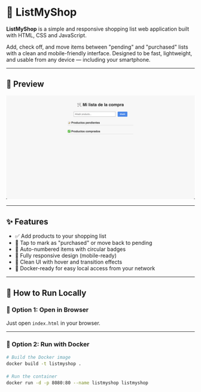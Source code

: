 # 🛒 ListMyShop

**ListMyShop** is a simple and responsive shopping list web application built with HTML, CSS and JavaScript.

Add, check off, and move items between "pending" and "purchased" lists with a clean and mobile-friendly interface. Designed to be fast, lightweight, and usable from any device — including your smartphone.

---

## 📸 Preview

![ListMyShop Screenshot](preview.png) <!-- Optional: replace with your own screenshot -->

---

## ✨ Features

- ✅ Add products to your shopping list
- 🔁 Tap to mark as "purchased" or move back to pending
- 🧮 Auto-numbered items with circular badges
- 📱 Fully responsive design (mobile-ready)
- 🎨 Clean UI with hover and transition effects
- 🐳 Docker-ready for easy local access from your network

---

## 🚀 How to Run Locally

### 🔧 Option 1: Open in Browser

Just open `index.html` in your browser.

---

### 🐳 Option 2: Run with Docker

```bash
# Build the Docker image
docker build -t listmyshop .

# Run the container
docker run -d -p 8080:80 --name listmyshop listmyshop
